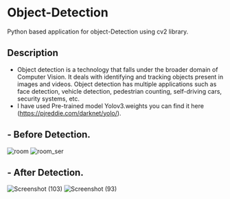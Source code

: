 # Object-Detection
Python based application for object-Detection using cv2 library.
## Description
- Object detection is a technology that falls under the broader domain of Computer Vision. It deals with identifying and tracking objects present in images and videos. Object detection has multiple applications such as face detection, vehicle detection, pedestrian counting, self-driving cars, security systems, etc.
- I have used Pre-trained model Yolov3.weights you can find it here (https://pjreddie.com/darknet/yolo/).

## - Before Detection.

![room](https://user-images.githubusercontent.com/58525668/83651088-b8c93580-a5d6-11ea-9bca-a75f95de8d56.jpg)
![room_ser](https://user-images.githubusercontent.com/58525668/83651194-db5b4e80-a5d6-11ea-839f-cec7f5c370b0.jpg)

## - After Detection.

![Screenshot (103)](https://user-images.githubusercontent.com/58525668/83651431-178eaf00-a5d7-11ea-955b-45b9dfa9cf8c.png)
![Screenshot (93)](https://user-images.githubusercontent.com/58525668/83651476-24ab9e00-a5d7-11ea-9f38-78fed127bcf5.png)
